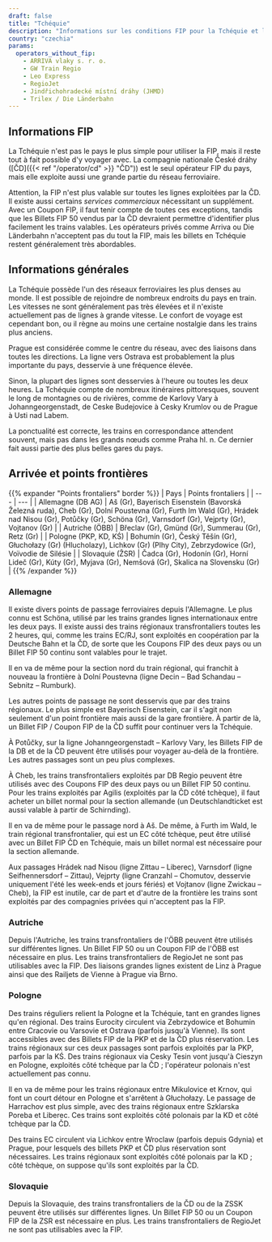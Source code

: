 ```yaml
---
draft: false
title: "Tchéquie"
description: "Informations sur les conditions FIP pour la Tchéquie et les opérateurs proposant des réductions."
country: "czechia"
params:
  operators_without_fip:
    - ARRIVA vlaky s. r. o.
    - GW Train Regio
    - Leo Express
    - RegioJet
    - Jindřichohradecké místní dráhy (JHMD)
    - Trilex / Die Länderbahn
---
```


## Informations FIP

La Tchéquie n'est pas le pays le plus simple pour utiliser la FIP, mais il reste tout à fait possible d'y voyager avec. La compagnie nationale České dráhy ([ČD]({{< ref "/operator/cd" >}} "ČD")) est le seul opérateur FIP du pays, mais elle exploite aussi une grande partie du réseau ferroviaire.

Attention, la FIP n'est plus valable sur toutes les lignes exploitées par la ČD. Il existe aussi certains _services commerciaux_ nécessitant un supplément. Avec un Coupon FIP, il faut tenir compte de toutes ces exceptions, tandis que les Billets FIP 50 vendus par la ČD devraient permettre d'identifier plus facilement les trains valables. Les opérateurs privés comme Arriva ou Die Länderbahn n'acceptent pas du tout la FIP, mais les billets en Tchéquie restent généralement très abordables.

## Informations générales

La Tchéquie possède l'un des réseaux ferroviaires les plus denses au monde. Il est possible de rejoindre de nombreux endroits du pays en train. Les vitesses ne sont généralement pas très élevées et il n'existe actuellement pas de lignes à grande vitesse. Le confort de voyage est cependant bon, ou il règne au moins une certaine nostalgie dans les trains plus anciens.

Prague est considérée comme le centre du réseau, avec des liaisons dans toutes les directions. La ligne vers Ostrava est probablement la plus importante du pays, desservie à une fréquence élevée.

Sinon, la plupart des lignes sont desservies à l'heure ou toutes les deux heures. La Tchéquie compte de nombreux itinéraires pittoresques, souvent le long de montagnes ou de rivières, comme de Karlovy Vary à Johanngeorgenstadt, de Ceske Budejovice à Cesky Krumlov ou de Prague à Usti nad Labem.

La ponctualité est correcte, les trains en correspondance attendent souvent, mais pas dans les grands nœuds comme Praha hl. n. Ce dernier fait aussi partie des plus belles gares du pays.

## Arrivée et points frontières

{{% expander "Points frontaliers" border %}}
| Pays | Points frontaliers |
| --- | --- |
| Allemagne (DB AG) | Aš (Gr), Bayerisch Eisenstein (Bavorská Železná ruda), Cheb (Gr), Dolní Poustevna (Gr), Furth Im Wald (Gr), Hrádek nad Nisou (Gr), Potůčky (Gr), Schöna (Gr), Varnsdorf (Gr), Vejprty (Gr), Vojtanov (Gr) |
| Autriche (ÖBB) | Břeclav (Gr), Gmünd (Gr), Summerau (Gr), Retz (Gr) |
| Pologne (PKP, KD, KŚ) | Bohumín (Gr), Český Těšín (Gr), Głuchołazy (Gr) (Hlucholazy), Lichkov (Gr) (Plhy City), Zebrzydowice (Gr), Voïvodie de Silésie |
| Slovaquie (ŽSR) | Čadca (Gr), Hodonín (Gr), Horní Lideč (Gr), Kúty (Gr), Myjava (Gr), Nemšová (Gr), Skalica na Slovensku (Gr) |
{{% /expander %}}

### Allemagne

Il existe divers points de passage ferroviaires depuis l'Allemagne. Le plus connu est Schöna, utilisé par les trains grandes lignes internationaux entre les deux pays. Il existe aussi des trains régionaux transfrontaliers toutes les 2 heures, qui, comme les trains EC/RJ, sont exploités en coopération par la Deutsche Bahn et la ČD, de sorte que les Coupons FIP des deux pays ou un Billet FIP 50 continu sont valables pour le trajet.

Il en va de même pour la section nord du train régional, qui franchit à nouveau la frontière à Dolní Poustevna (ligne Decin – Bad Schandau – Sebnitz – Rumburk).

Les autres points de passage ne sont desservis que par des trains régionaux. Le plus simple est Bayerisch Eisenstein, car il s'agit non seulement d'un point frontière mais aussi de la gare frontière. À partir de là, un Billet FIP / Coupon FIP de la ČD suffit pour continuer vers la Tchéquie.

À Potůčky, sur la ligne Johanngeorgenstadt – Karlovy Vary, les Billets FIP de la DB et de la ČD peuvent être utilisés pour voyager au-delà de la frontière. Les autres passages sont un peu plus complexes.

À Cheb, les trains transfrontaliers exploités par DB Regio peuvent être utilisés avec des Coupons FIP des deux pays ou un Billet FIP 50 continu. Pour les trains exploités par Agilis (exploités par la ČD côté tchèque), il faut acheter un billet normal pour la section allemande (un Deutschlandticket est aussi valable à partir de Schirnding).

Il en va de même pour le passage nord à Aš. De même, à Furth im Wald, le train régional transfrontalier, qui est un EC côté tchèque, peut être utilisé avec un Billet FIP ČD en Tchéquie, mais un billet normal est nécessaire pour la section allemande.

Aux passages Hrádek nad Nisou (ligne Zittau – Liberec), Varnsdorf (ligne Seifhennersdorf – Zittau), Vejprty (ligne Cranzahl – Chomutov, desservie uniquement l'été les week-ends et jours fériés) et Vojtanov (ligne Zwickau – Cheb), la FIP est inutile, car de part et d'autre de la frontière les trains sont exploités par des compagnies privées qui n'acceptent pas la FIP.

### Autriche

Depuis l'Autriche, les trains transfrontaliers de l'ÖBB peuvent être utilisés sur différentes lignes. Un Billet FIP 50 ou un Coupon FIP de l'ÖBB est nécessaire en plus. Les trains transfrontaliers de RegioJet ne sont pas utilisables avec la FIP. Des liaisons grandes lignes existent de Linz à Prague ainsi que des Railjets de Vienne à Prague via Brno.

### Pologne

Des trains réguliers relient la Pologne et la Tchéquie, tant en grandes lignes qu'en régional. Des trains Eurocity circulent via Zebrzydowice et Bohumin entre Cracovie ou Varsovie et Ostrava (parfois jusqu'à Vienne). Ils sont accessibles avec des Billets FIP de la PKP et de la ČD plus réservation. Les trains régionaux sur ces deux passages sont parfois exploités par la PKP, parfois par la KŚ. Des trains régionaux via Cesky Tesin vont jusqu'à Cieszyn en Pologne, exploités côté tchèque par la ČD ; l'opérateur polonais n'est actuellement pas connu.

Il en va de même pour les trains régionaux entre Mikulovice et Krnov, qui font un court détour en Pologne et s'arrêtent à Głuchołazy. Le passage de Harrachov est plus simple, avec des trains régionaux entre Szklarska Poreba et Liberec. Ces trains sont exploités côté polonais par la KD et côté tchèque par la ČD.

Des trains EC circulent via Lichkov entre Wroclaw (parfois depuis Gdynia) et Prague, pour lesquels des billets PKP et ČD plus réservation sont nécessaires. Les trains régionaux sont exploités côté polonais par la KD ; côté tchèque, on suppose qu'ils sont exploités par la ČD.

### Slovaquie

Depuis la Slovaquie, des trains transfrontaliers de la ČD ou de la ZSSK peuvent être utilisés sur différentes lignes. Un Billet FIP 50 ou un Coupon FIP de la ZSR est nécessaire en plus. Les trains transfrontaliers de RegioJet ne sont pas utilisables avec la FIP.
